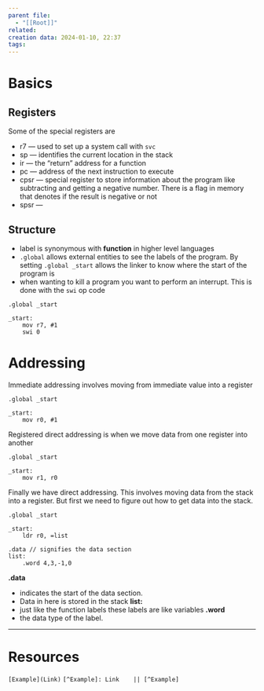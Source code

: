 ```yaml
---
parent file:
  - "[[Root]]"
related: 
creation data: 2024-01-10, 22:37
tags:
---
```

# Basics
## Registers 
Some of the special registers are 
- r7 — used to set up a system call with `svc`
- sp — identifies the current location in the stack 
- ir — the “return” address for a function 
- pc — address of the next instruction to execute 
- cpsr — special register to store information about the program like subtracting and getting a negative number. There is a flag in memory that denotes if the result is negative or not 
- spsr — 


## Structure 
- label is synonymous with **function** in higher level languages 
- `.global` allows external entities to see the labels of the program. By setting `.global _start` allows the linker to know where the start of the program is 
- when wanting to kill a program you want to perform an interrupt. This is done with the `swi` op code 
```armasm 
.global _start

_start:
	mov r7, #1
	swi 0

```


# Addressing 
Immediate addressing involves moving from immediate value into a register
```armasm
.global _start

_start:
	mov r0, #1
```

Registered direct addressing is when we move data from one register into another
```armasm 
.global _start

_start:
	mov r1, r0
```

Finally we have direct addressing. This involves moving data from the stack into a register. But first we need to figure out how to get data into the stack. 
```armasm
.global _start

_start:
	ldr r0, =list

.data // signifies the data section
list:
	.word 4,3,-1,0
```
**.data** 
- indicates the start of the data section. 
- Data in here is stored in the stack 
**list:**
- just like the function labels these labels are like variables
**.word** 
- the data type of the label. 

---
# Resources
 `[Example](Link)`
 `[^Example]: Link    || [^Example]`
 
